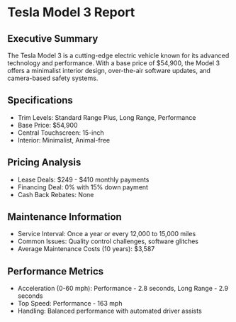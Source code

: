 # Tesla Model 3 Report

## Executive Summary
The Tesla Model 3 is a cutting-edge electric vehicle known for its advanced technology and performance. With a base price of $54,900, the Model 3 offers a minimalist interior design, over-the-air software updates, and camera-based safety systems.

## Specifications
- Trim Levels: Standard Range Plus, Long Range, Performance
- Base Price: $54,900
- Central Touchscreen: 15-inch
- Interior: Minimalist, Animal-free

## Pricing Analysis
- Lease Deals: $249 - $410 monthly payments
- Financing Deal: 0% with 15% down payment
- Cash Back Rebates: None

## Maintenance Information
- Service Interval: Once a year or every 12,000 to 15,000 miles
- Common Issues: Quality control challenges, software glitches
- Average Maintenance Costs (10 years): $3,587

## Performance Metrics
- Acceleration (0-60 mph): Performance - 2.8 seconds, Long Range - 2.9 seconds
- Top Speed: Performance - 163 mph
- Handling: Balanced performance with automated driver assists
